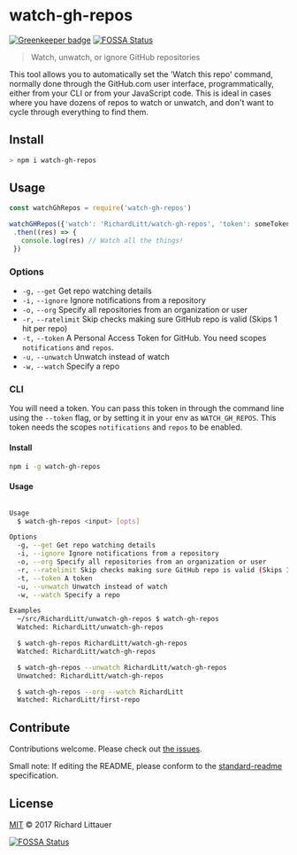 # watch-gh-repos

[![Greenkeeper badge](https://badges.greenkeeper.io/RichardLitt/watch-gh-repos.svg)](https://greenkeeper.io/)
[![FOSSA Status](https://app.fossa.io/api/projects/git%2Bgithub.com%2FRichardLitt%2Fwatch-gh-repos.svg?type=shield)](https://app.fossa.io/projects/git%2Bgithub.com%2FRichardLitt%2Fwatch-gh-repos?ref=badge_shield)

> Watch, unwatch, or ignore GitHub repositories

This tool allows you to automatically set the 'Watch this repo' command, normally done through the GitHub.com user interface, programmatically, either from your CLI or from your JavaScript code. This is ideal in cases where you have dozens of repos to watch or unwatch, and don't want to cycle through everything to find them. 

## Install

```sh
> npm i watch-gh-repos
```

## Usage

```js
const watchGhRepos = require('watch-gh-repos')

watchGHRepos({'watch': 'RichardLitt/watch-gh-repos', 'token': someToken})
 .then((res) => {
   console.log(res) // Watch all the things!
 })
```

### Options

- `-g,` `--get` Get repo watching details
- `-i,` `--ignore` Ignore notifications from a repository
- `-o,` `--org` Specify all repositories from an organization or user
- `-r,` `--ratelimit` Skip checks making sure GitHub repo is valid (Skips 1 hit per repo)
- `-t,` `--token` A Personal Access Token for GitHub. You need scopes `notifications` and `repos`.
- `-u,` `--unwatch` Unwatch instead of watch
- `-w,` `--watch` Specify a repo

### CLI

You will need a token. You can pass this token in through the command line using the `--token` flag, or by setting it in your env as `WATCH_GH_REPOS`. This token needs the scopes `notifications` and `repos` to be enabled.

#### Install

```sh
npm i -g watch-gh-repos
```

#### Usage
```sh

Usage
  $ watch-gh-repos <input> [opts]

Options
  -g, --get Get repo watching details
  -i, --ignore Ignore notifications from a repository
  -o, --org Specify all repositories from an organization or user
  -r, --ratelimit Skip checks making sure GitHub repo is valid (Skips 1 hit per repo)
  -t, --token A token
  -u, --unwatch Unwatch instead of watch
  -w, --watch Specify a repo

Examples
  ~/src/RichardLitt/unwatch-gh-repos $ watch-gh-repos
  Watched: RichardLitt/unwatch-gh-repos

  $ watch-gh-repos RichardLitt/watch-gh-repos
  Watched: RichardLitt/watch-gh-repos

  $ watch-gh-repos --unwatch RichardLitt/watch-gh-repos
  Unwatched: RichardLitt/watch-gh-repos

  $ watch-gh-repos --org --watch RichardLitt
  Watched: RichardLitt/first-repo
```

## Contribute

Contributions welcome. Please check out [the issues](https://github.com/RichardLitt/watch-gh-repos/issues).

Small note: If editing the README, please conform to the [standard-readme](https://github.com/RichardLitt/standard-readme) specification.

## License

[MIT](LICENSE) © 2017 Richard Littauer


[![FOSSA Status](https://app.fossa.io/api/projects/git%2Bgithub.com%2FRichardLitt%2Fwatch-gh-repos.svg?type=large)](https://app.fossa.io/projects/git%2Bgithub.com%2FRichardLitt%2Fwatch-gh-repos?ref=badge_large)